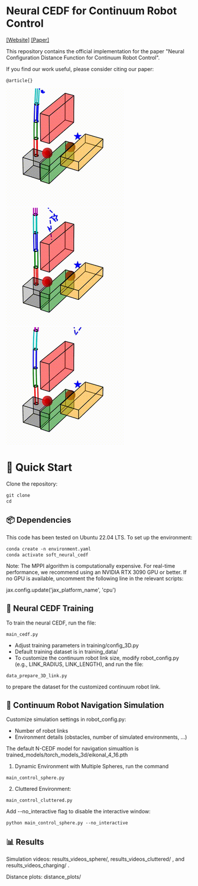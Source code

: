 Neural CEDF for Continuum Robot Control
===========================================

[[Website]](https://github.com)
[[Paper]](https://arxiv.org)

This repository contains the official implementation for the paper "Neural Configuration Distance Function for Continuum Robot Control".

If you find our work useful, please consider citing our paper:
```
@article{}
```

![4-link](result_videos_cluttered/env1/mppi/link4.gif) ![5-link](result_videos_cluttered/env1/mppi/link5.gif) ![7-link](result_videos_cluttered/env1/mppi/link7.gif)

# 🚀 Quick Start
Clone the repository: 

```
git clone 
cd 
```

## 📦 Dependencies
This code has been tested on Ubuntu 22.04 LTS. To set up the environment:

```
conda create -n environment.yaml
conda activate soft_neural_cedf
```

Note: The MPPI algorithm is computationally expensive. For real-time performance, we recommend using an NVIDIA RTX 3090 GPU or better. If no GPU is available, uncomment the following line in the relevant scripts:

jax.config.update('jax_platform_name', 'cpu')


## 🧠 Neural CEDF Training

To train the neural CEDF, run the file:
```
main_cedf.py
```

*   Adjust training parameters in training/config_3D.py
*   Default training dataset is in training_data/
*   To customize the continuum robot link size, modify robot_config.py (e.g., LINK_RADIUS, LINK_LENGTH), and run the file:

```
data_prepare_3D_link.py
```
    
to prepare the dataset for the customized continuum robot link. 



## 🤖 Continuum Robot Navigation Simulation

Customize simulation settings in robot_config.py: 
*  Number of robot links
*  Environment details (obstacles, number of simulated environments, ...)


The default N-CEDF model for navigation simualtion is trained_models/torch_models_3d/eikonal_4_16.pth


1. Dynamic Environment with Multiple Spheres, run the command 
```
main_control_sphere.py
```

2. Cluttered Environment: 
```
main_control_cluttered.py
```

Add --no_interactive flag to disable the interactive window:
```
python main_control_sphere.py --no_interactive
```

## 📊 Results

Simulation videos: results_videos_sphere/, results_videos_cluttered/ , and results_videos_charging/ . 

Distance plots: distance_plots/

